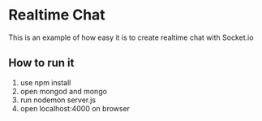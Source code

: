 # Realtime Chat

This is an example of how easy it is to create realtime chat with Socket.io

## How to run it

1. use npm install
2. open mongod and mongo
3. run nodemon server.js
4. open localhost:4000 on browser
